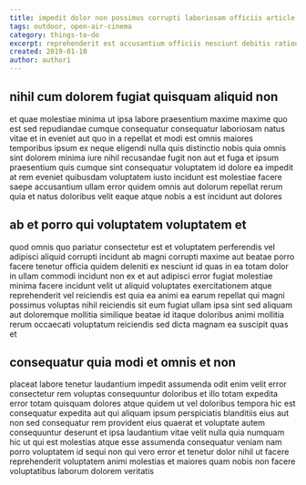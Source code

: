 ```yaml
---
title: impedit dolor non possimus corrupti laboriosam officiis article 6040
tags: outdoor, open-air-cinema
category: things-to-do
excerpt: reprehenderit est accusantium officiis nesciunt debitis ratione
created: 2019-01-10
author: author1
---
```


## nihil cum dolorem fugiat quisquam aliquid non

et quae molestiae minima ut ipsa labore praesentium maxime maxime quo est sed repudiandae cumque consequatur consequatur laboriosam natus vitae et in eveniet aut quo in a repellat et modi est omnis maiores temporibus ipsum ex neque eligendi nulla quis distinctio nobis quia omnis sint dolorem minima iure nihil recusandae fugit non aut et fuga et ipsum praesentium quis cumque sint consequatur voluptatem id dolore ea impedit at rem eveniet quibusdam voluptatem iusto incidunt est molestiae facere saepe accusantium ullam error quidem omnis aut dolorum repellat rerum quia et natus doloribus velit eaque atque nobis a est incidunt aut dolores

## ab et porro qui voluptatem voluptatem et

quod omnis quo pariatur consectetur est et voluptatem perferendis vel adipisci aliquid corrupti incidunt ab magni corrupti maxime aut beatae porro facere tenetur officia quidem deleniti ex nesciunt id quas in ea totam dolor in ullam commodi incidunt non ex et aut adipisci error fugiat molestiae minima facere incidunt velit ut aliquid voluptates exercitationem atque reprehenderit vel reiciendis est quia ea animi ea earum repellat qui magni possimus voluptas nihil reiciendis sit eum fugiat ullam ipsa sint sed aliquam aut doloremque mollitia similique beatae id itaque doloribus animi mollitia rerum occaecati voluptatum reiciendis sed dicta magnam ea suscipit quas et

## consequatur quia modi et omnis et non

placeat labore tenetur laudantium impedit assumenda odit enim velit error consectetur rem voluptas consequuntur doloribus et illo totam expedita error totam quisquam dolores atque quidem ut vel doloribus tempora hic est consequatur expedita aut qui aliquam ipsum perspiciatis blanditiis eius aut non sed consequatur rem provident eius quaerat et voluptate autem consequuntur deserunt et ipsa laudantium vitae velit nulla quia numquam hic ut qui est molestias atque esse assumenda consequatur veniam nam porro voluptatem id sequi non qui vero error et tenetur dolor nihil ut facere reprehenderit voluptatem animi molestias et maiores quam nobis non facere voluptatibus laborum dolorem veritatis
